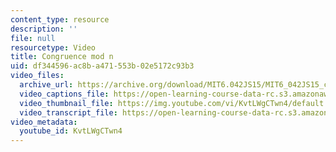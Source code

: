```yaml
---
content_type: resource
description: ''
file: null
resourcetype: Video
title: Congruence mod n
uid: df344596-ac8b-a471-553b-02e5172c93b3
video_files:
  archive_url: https://archive.org/download/MIT6.042JS15/MIT6_042JS15_congruence_ipod.mp4
  video_captions_file: https://open-learning-course-data-rc.s3.amazonaws.com/6-042j-mathematics-for-computer-science-spring-2015/5f9ed04426085781ad4a2e158d9d3293_KvtLWgCTwn4.vtt
  video_thumbnail_file: https://img.youtube.com/vi/KvtLWgCTwn4/default.jpg
  video_transcript_file: https://open-learning-course-data-rc.s3.amazonaws.com/6-042j-mathematics-for-computer-science-spring-2015/77c5925ea03052bd5b67c3be7d9c8453_KvtLWgCTwn4.pdf
video_metadata:
  youtube_id: KvtLWgCTwn4
---
```

